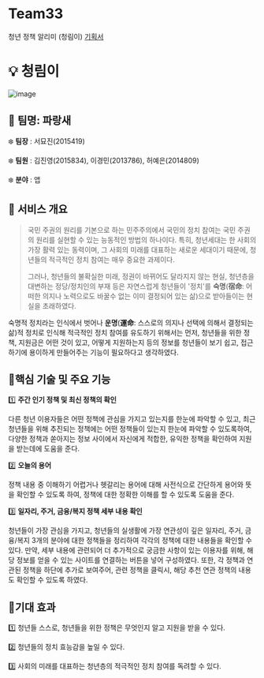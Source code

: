 # Team33
청년 정책 알리미 (청림이)
[기획서](https://mixed-sodium-f9d.notion.site/33-SMSWH-2021-11a146a05dc645489163886cb7379cb0)

#  :bulb: 청림이

![image](https://user-images.githubusercontent.com/77235677/140649437-807964f6-1332-43be-bb29-0f41218e6d49.png)


## :information_desk_person: 팀명: 파랑새
❄️ **팀장** : 서묘진(2015419) 

❄️ **팀원** : 김진영(2015834), 이경민(2013786), 허예은(2014809)

❄️ **분야** : 앱

## 🔶 서비스 개요

> 국민 주권의 원리를 기본으로 하는 민주주의에서 국민의 정치 참여는 국민 주권의 원리를 실현할 수 있는 능동적인 방법의 하나이다. 특히, 청년세대는 한 사회의 가장 활력 있는 동력이며, 그 사회의 미래를 대표하는 새로운 세대이기 때문에,  청년들의 적극적인 정치 참여는 매우 중요한 과제이다.
> 
> 그러나, 청년들의 불확실한 미래, 정권이 바뀌어도 달라지지 않는 현실, 청년층을 대변하는 정당/정치인의 부재 등은 자연스럽게 청년들이 '정치'를 **숙명**(**宿命**: 어떠한 의지나 노력으로도 바꿀수 없는 이미 결정되어 있는 삶)으로 받아들이는 현실을 초래하였다.
> 

숙명적 정치라는 인식에서 벗어나 **운명**(**運命**: 스스로의 의지나 선택에 의해서 결정되는 삶)적 정치로 인식해 적극적인 정치 참여를 유도하기 위해서는 먼저, 청년들을 위한 정책, 지원금은 어떤 것이 있고, 어떻게 지원하는지 등의 정보를 청년들이 보기 쉽고, 접근하기에 용이하게 만들어주는 기능이 필요하다고 생각하였다.

## 🔶핵심 기술 및 주요 기능

1️⃣ **주간 인기 정책 및 최신 정책의 확인**

다른 청년 이용자들은 어떤 정책에 관심을 가지고 있는지를 한눈에 파악할 수 있고, 최근 청년들을 위해 추진되는 정책에는 어떤 정책들이 있는지 한눈에 파악할 수 있도록하여, 다양한 정책과 쏟아지는 정보 사이에서 자신에게 적합한, 유익한 정책을 확인하여 지원을 받는데에 도움을 준다.

2️⃣  **오늘의 용어**

정책 내용 중 이해하기 어렵거나 헷갈리는 용어에 대해 사전식으로 간단하게 용어와 뜻을 확인할 수 있도록 하여, 정책에 대한 정확한 이해를 할 수 있도록 도움을 준다.

3️⃣ **일자리, 주거, 금융/복지 정책 세부 내용 확인**

청년들이 가장 관심을 가지고, 청년들의 실생활에 가장 연관성이 깊은 일자리, 주거, 금융/복지 3개의 분야에 대한 정책들을 정리하여 각각의 정책에 대한 내용들을 확인할 수 있다. 만약, 세부 내용에 관련되어 더 추가적으로 궁금한 사항이 있는 이용자를 위해, 해당 정보를 얻을 수 있는 사이트를 연결하는 버튼을 넣어 구성하였다. 또한, 각 정책과 연관된 정책을 하단에 추가로 보여주어, 관련 정책을 클릭시, 해당 추천 연관 정책의 내용도 확인할 수 있도록 하였다.

## 🔶기대 효과

1️⃣ 청년들 스스로, 청년들을 위한 정책은 무엇인지 알고 지원을 받을 수 있다.

2️⃣ 청년들의 정치 효능감을 높일 수 있다. 

3️⃣ 사회의 미래를 대표하는 청년층의 적극적인 정치 참여를 독려할 수 있다.

